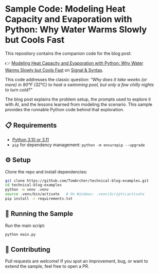 # Sample Code: Modeling Heat Capacity and Evaporation with Python: Why Water Warms Slowly but Cools Fast

This repository contains the companion code for the blog post:

👉 [Modeling Heat Capacity and Evaporation with Python: Why Water Warms Slowly but Cools Fast](https://tomarcher.io/posts/thermo-water-energy-balance/) on [Signal & Syntax](https://tomarcher.io/).

This code addresses the classic question: *"Why does it take weeks (or more) in 90°F (32°C) to heat a swimming pool, but only a few chilly nights to turn cold?"*

The blog post explains the problem setup, the prompts used to explore it with AI, and the lessons learned from modeling the scenario. This sample provides the runnable Python code behind that exploration.

## 📋 Requirements

- [Python 3.10 or 3.11](https://www.python.org/downloads/)
- `pip` for dependency management: `python -m ensurepip --upgrade`

## ⚙️ Setup

Clone the repo and install dependencies:

```bash
git clone https://github.com/TomArcher/technical-blog-examples.git
cd technical-blog-examples
python -m venv .venv
source .venv/bin/activate   # On Windows: .venv\Scripts\activate
pip install -r requirements.txt
```

## 🚀 Running the Sample

Run the main script:

```bash
python main.py
```

## 🤝 Contributing

Pull requests are welcome! If you spot an improvement, bug, or want to extend the sample, feel free to open a PR.
